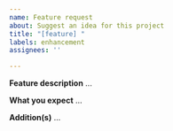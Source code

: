 ```yaml
---
name: Feature request
about: Suggest an idea for this project
title: "[feature] "
labels: enhancement
assignees: ''

---
```


**Feature description**
...

**What you expect**
...

**Addition(s)**
...
